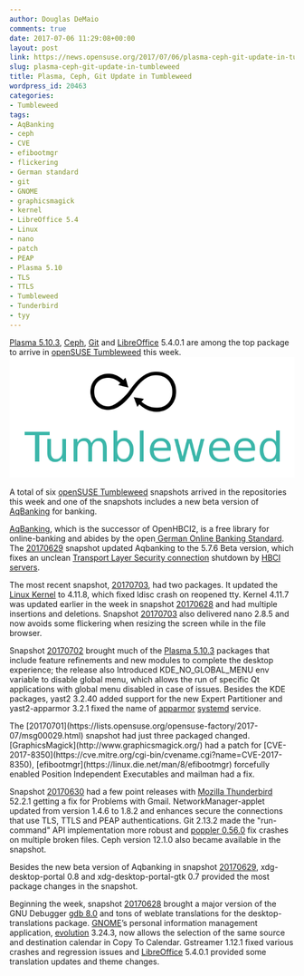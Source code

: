 ```yaml
---
author: Douglas DeMaio
comments: true
date: 2017-07-06 11:29:08+00:00
layout: post
link: https://news.opensuse.org/2017/07/06/plasma-ceph-git-update-in-tumbleweed/
slug: plasma-ceph-git-update-in-tumbleweed
title: Plasma, Ceph, Git Update in Tumbleweed
wordpress_id: 20463
categories:
- Tumbleweed
tags:
- AqBanking
- ceph
- CVE
- efibootmgr
- flickering
- German standard
- git
- GNOME
- graphicsmagick
- kernel
- LibreOffice 5.4
- Linux
- nano
- patch
- PEAP
- Plasma 5.10
- TLS
- TTLS
- Tumbleweed
- Tunderbird
- tyy
---
```


[Plasma 5.10.3](https://www.kde.org/announcements/plasma-5.10.3.php), [Ceph](http://ceph.com/), [Git](https://git-scm.com/) and [LibreOffice](https://www.libreoffice.org/) 5.4.0.1 are among the top package to arrive in [openSUSE Tumbleweed](https://en.opensuse.org/Portal:Tumbleweed) this week.![](/wp-content/uploads/2015/10/Tumbleweed-black-green.png)

A total of six [openSUSE Tumbleweed](https://en.opensuse.org/Portal:Tumbleweed) snapshots arrived in the repositories this week and one of the snapshots includes a new beta version of [AqBanking](https://wiki.gnucash.org/wiki/AqBanking) for banking.

[AqBanking](https://wiki.gnucash.org/wiki/AqBanking), which is the successor of OpenHBCI2, is a free library for online-banking and abides by the open[ German Online Banking Standard](http://www.hbci-zka.de/english/). The [20170629](https://lists.opensuse.org/opensuse-factory/2017-07/msg00000.html) snapshot updated Aqbanking to the 5.7.6 Beta version, which fixes an unclean [Transport Layer Security connection](https://en.wikipedia.org/wiki/Transport_Layer_Security) shutdown by [HBCI servers](https://en.wikipedia.org/wiki/FinTS).

The most recent snapshot, [20170703](https://lists.opensuse.org/opensuse-factory/2017-07/msg00062.html), had two packages. It updated the [Linux Kernel](https://www.kernel.org/) to 4.11.8, which fixed ldisc crash on reopened tty. Kernel 4.11.7 was updated earlier in the week in snapshot [20170628](https://lists.opensuse.org/opensuse-factory/2017-06/msg00868.html) and had multiple insertions and deletions. Snapshot [20170703](https://lists.opensuse.org/opensuse-factory/2017-07/msg00062.html) also delivered nano 2.8.5 and now avoids some flickering when resizing the screen while in the file browser.

Snapshot [20170702](https://lists.opensuse.org/opensuse-factory/2017-07/msg00045.html) brought much of the [Plasma 5.10.3](https://www.kde.org/announcements/plasma-5.10.3.php) packages that include feature refinements and new modules to complete the desktop experience; the release also Introduced KDE_NO_GLOBAL_MENU env variable to disable global menu, which allows the run of specific Qt applications with global menu disabled in case of issues. Besides the KDE packages, yast2 3.2.40 added support for the new Expert Partitioner and yast2-apparmor 3.2.1 fixed the name of [apparmor](http://wiki.apparmor.net/) [systemd](https://www.freedesktop.org/wiki/Software/systemd/) service.

<!-- more -->The [20170701](https://lists.opensuse.org/opensuse-factory/2017-07/msg00029.html) snapshot had just three packaged changed. [GraphicsMagick](http://www.graphicsmagick.org/) had a patch for [CVE-2017-8350](https://cve.mitre.org/cgi-bin/cvename.cgi?name=CVE-2017-8350), [efibootmgr](https://linux.die.net/man/8/efibootmgr) forcefully enabled Position Independent Executables and mailman had a fix.

Snapshot [20170630](https://lists.opensuse.org/opensuse-factory/2017-07/msg00016.html) had a few point releases with [Mozilla Thunderbird](https://www.mozilla.org/en-US/thunderbird/) 52.2.1 getting a fix for Problems with Gmail. NetworkManager-applet updated from version 1.4.6 to 1.8.2 and enhances secure the connections that use TLS, TTLS and PEAP authentications. Git 2.13.2 made the "run-command" API implementation more robust and [poppler 0.56.0](http://www.linuxfromscratch.org/blfs/view/cvs/general/poppler.html) fix crashes on multiple broken files. Ceph version 12.1.0 also became available in the snapshot.

Besides the new beta version of Aqbanking in snapshot [20170629](https://lists.opensuse.org/opensuse-factory/2017-07/msg00000.html), xdg-desktop-portal 0.8 and xdg-desktop-portal-gtk 0.7 provided the most package changes in the snapshot.

Beginning the week, snapshot [20170628](https://lists.opensuse.org/opensuse-factory/2017-06/msg00868.html) brought a major version of the GNU Debugger [gdb 8.0](https://www.gnu.org/s/gdb/) and tons of weblate translations for the desktop-translations package. [GNOME](https://www.gnome.org/)’s personal information management application, [evolution](https://wiki.gnome.org/Apps/Evolution) 3.24.3, now allows the selection of the same source and destination calendar in Copy To Calendar. Gstreamer 1.12.1 fixed various crashes and regression issues and [LibreOffice](https://www.libreoffice.org/) 5.4.0.1 provided some translation updates and theme changes.
